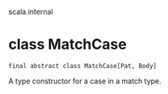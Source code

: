 scala.internal
# class MatchCase

<pre><code class="language-scala" >final abstract class MatchCase[Pat, Body]</pre></code>
A type constructor for a case in a match type.

